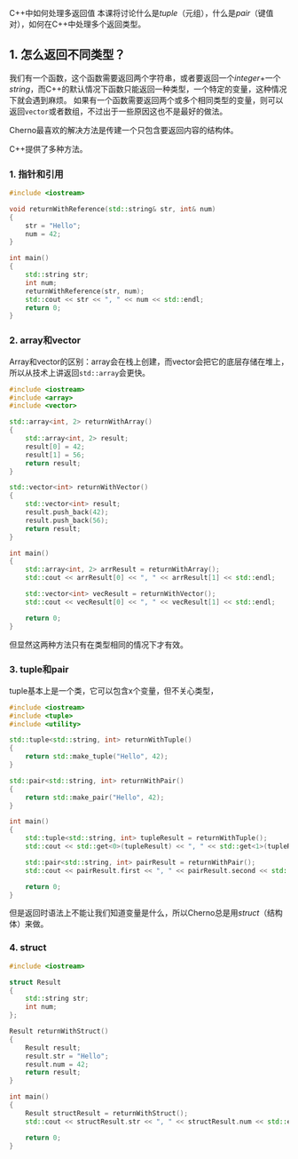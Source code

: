 C++中如何处理多返回值
本课将讨论什么是*tuple*（元组），什么是*pair*（键值对），如何在C++中处理多个返回类型。

## 1. 怎么返回不同类型？

我们有一个函数，这个函数需要返回两个字符串，或者要返回一个*integer*+一个*string*，而C++的默认情况下函数只能返回一种类型，一个特定的变量，这种情况下就会遇到麻烦。
如果有一个函数需要返回两个或多个相同类型的变量，则可以返回`vector`或者数组，不过出于一些原因这也不是最好的做法。

Cherno最喜欢的解决方法是传建一个只包含要返回内容的结构体。

C++提供了多种方法。

### 1. 指针和引用
```cpp
#include <iostream>

void returnWithReference(std::string& str, int& num)
{
    str = "Hello";
    num = 42;
}

int main()
{
    std::string str;
    int num;
    returnWithReference(str, num);
    std::cout << str << ", " << num << std::endl;
    return 0;
}

```
### 2. array和vector
Array和vector的区别：array会在栈上创建，而vector会把它的底层存储在堆上，所以从技术上讲返回`std::array`会更快。
```cpp
#include <iostream>
#include <array>
#include <vector>

std::array<int, 2> returnWithArray()
{
    std::array<int, 2> result;
    result[0] = 42;
    result[1] = 56;
    return result;
}

std::vector<int> returnWithVector()
{
    std::vector<int> result;
    result.push_back(42);
    result.push_back(56);
    return result;
}

int main()
{
    std::array<int, 2> arrResult = returnWithArray();
    std::cout << arrResult[0] << ", " << arrResult[1] << std::endl;

    std::vector<int> vecResult = returnWithVector();
    std::cout << vecResult[0] << ", " << vecResult[1] << std::endl;

    return 0;
}
```
但显然这两种方法只有在类型相同的情况下才有效。

### 3. tuple和pair
tuple基本上是一个类，它可以包含x个变量，但不关心类型，
```cpp
#include <iostream>
#include <tuple>
#include <utility>

std::tuple<std::string, int> returnWithTuple()
{
    return std::make_tuple("Hello", 42);
}

std::pair<std::string, int> returnWithPair()
{
    return std::make_pair("Hello", 42);
}

int main()
{
    std::tuple<std::string, int> tupleResult = returnWithTuple();
    std::cout << std::get<0>(tupleResult) << ", " << std::get<1>(tupleResult) << std::endl;

    std::pair<std::string, int> pairResult = returnWithPair();
    std::cout << pairResult.first << ", " << pairResult.second << std::endl;

    return 0;
}
```
但是返回时语法上不能让我们知道变量是什么，所以Cherno总是用*struct*（结构体）来做。

### 4. struct
```cpp
#include <iostream>

struct Result
{
    std::string str;
    int num;
};

Result returnWithStruct()
{
    Result result;
    result.str = "Hello";
    result.num = 42;
    return result;
}

int main()
{
    Result structResult = returnWithStruct();
    std::cout << structResult.str << ", " << structResult.num << std::endl;

    return 0;
}

```